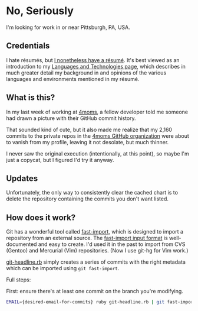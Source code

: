# No, Seriously

I'm looking for work in or near Pittsburgh, PA, USA.

## Credentials

I hate résumés, but [I nonetheless have a résumé](http://benizi.com/résumé.pdf).
It's best viewed as an introduction to my [Languages and Technologies page](http://benizi.com/tech),
which describes in much greater detail my background in and opinions of the
various languages and environments mentioned in my résumé.

## What is this?

In my last week of working at [4moms](http://4moms.com/), a fellow developer
told me someone had drawn a picture with their GitHub commit history.

That sounded kind of cute, but it also made me realize that my 2,160 commits to
the private repos in the [4moms GitHub organization](https://github.com/4moms)
were about to vanish from my profile, leaving it not desolate, but much
thinner.

I never saw the original execution (intentionally, at this point), so maybe I'm
just a copycat, but I figured I'd try it anyway.

## Updates

Unfortunately, the only way to consistently clear the cached chart is to delete
the repository containing the commits you don't want listed.

## How does it work?

Git has a wonderful tool called [fast-import](https://www.kernel.org/pub/software/scm/git/docs/git-fast-import.html),
which is designed to import a repository from an external source.
The [fast-import input format](https://www.kernel.org/pub/software/scm/git/docs/git-fast-import.html#_input_format)
is well-documented and easy to create.  I'd used it in the past to import from
CVS (Gentoo) and Mercurial (Vim) repositories. (Now I use git-hg for Vim work.)

[git-headline.rb](git-headline.rb) simply creates a series of commits with the
right metadata which can be imported using `git fast-import`.

Full steps:

First: ensure there's at least one commit on the branch you're modifying.

```sh
EMAIL={desired-email-for-commits} ruby git-headline.rb | git fast-import
```
